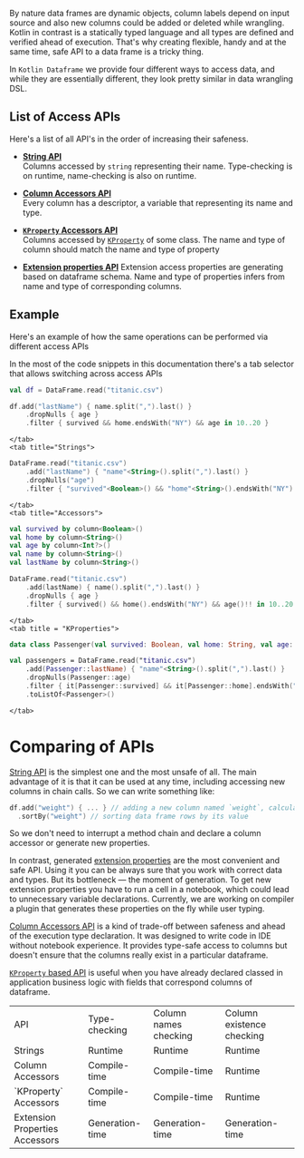 [//]: # (title: Access APIs)

<!---IMPORT org.jetbrains.kotlinx.dataframe.samples.api.ApiLevels-->

By nature data frames are dynamic objects, column labels depend on input source and also new columns could be added or deleted while wrangling. Kotlin in contrast is a statically typed language and all types are defined and verified ahead of execution. That's why creating flexible, handy and at the same time, safe API to a data frame is a tricky thing.

In `Kotlin Dataframe` we provide four different ways to access data, and while they are essentially different, they look pretty similar in data wrangling DSL.

## List of Access APIs
Here's a list of all API's in the order of increasing their safeness.

* [**String API**](stringApi.md) <br/>
  Columns accessed by `string` representing their name. Type-checking is on runtime, name-checking is also on runtime.

* [**Column Accessors API**](columnAccessorsApi.md) <br />
  Every column has a descriptor, a variable that representing its name and type.

* [**`KProperty` Accessors API**](KPropertiesApi.md) <br />
  Columns accessed by [`KProperty`](https://kotlinlang.org/docs/reflection.html#property-references) of some class. The name and type of column should match the name and type of property

* [**Extension properties API**](extensionPropertiesApi.md)
  Extension access properties are generating based on dataframe schema. Name and type of properties infers from name and type of corresponding columns.

## Example
Here's an example of how the same operations can be performed via different access APIs

<note>
In the most of the code snippets in this documentation there's a tab selector that allows switching across access APIs
</note>

<tabs>
    <tab title = "Generated Properties">
        
```kotlin
val df = DataFrame.read("titanic.csv")
```

```kotlin
df.add("lastName") { name.split(",").last() }
    .dropNulls { age }
    .filter { survived && home.endsWith("NY") && age in 10..20 }
```

    </tab>
    <tab title="Strings">

```kotlin
DataFrame.read("titanic.csv")
    .add("lastName") { "name"<String>().split(",").last() }
    .dropNulls("age")
    .filter { "survived"<Boolean>() && "home"<String>().endsWith("NY") && "age"<Int>() in 10..20 }
```

    </tab>
    <tab title="Accessors">

```kotlin
val survived by column<Boolean>()
val home by column<String>()
val age by column<Int?>()
val name by column<String>()
val lastName by column<String>()

DataFrame.read("titanic.csv")
    .add(lastName) { name().split(",").last() }
    .dropNulls { age }
    .filter { survived() && home().endsWith("NY") && age()!! in 10..20 }
```

    </tab>
    <tab title = "KProperties">

```kotlin
data class Passenger(val survived: Boolean, val home: String, val age: Int, val lastName: String)

val passengers = DataFrame.read("titanic.csv")
    .add(Passenger::lastName) { "name"<String>().split(",").last() }
    .dropNulls(Passenger::age)
    .filter { it[Passenger::survived] && it[Passenger::home].endsWith("NY") && it[Passenger::age] in 10..20 }
    .toListOf<Passenger>()
```

    </tab>
</tabs>

# Comparing of APIs
[String API](stringApi.md) is the simplest one and the most unsafe of all. The main advantage of it is that it can be used at any time, including accessing new columns in chain calls. So we can write something like:

```kotlin
df.add("weight") { ... } // adding a new column named `weight`, calculated by some expression
  .sortBy("weight") // sorting data frame rows by its value
```

So we don't need to interrupt a method chain and declare a column accessor or generate new properties.

In contrast, generated [extension properties](extensionPropertiesApi.md) are the most convenient and safe API. Using it you can be always sure that you work with correct data and types. But its bottleneck — the moment of generation. To get new extension properties you have to run a cell in a notebook, which could lead to unnecessary variable declarations. Currently, we are working on compiler a plugin that generates these properties on the fly while user typing.

[Column Accessors API](columnAccessorsApi.md) is a kind of trade-off between safeness and ahead of the execution type declaration. It was designed to write code in IDE without notebook experience. It provides type-safe access to columns but doesn't ensure that the columns really exist in a particular dataframe.

[`KProperty` based API](KPropertiesApi.md) is useful when you have already declared classed in application business logic with fields that correspond columns of dataframe.

<table>
    <tr>
        <td> API </td>
        <td> Type-checking </td>
        <td> Column names checking </td>
        <td> Column existence checking </td>
    </tr>
    <tr>
        <td> Strings </td>
        <td> Runtime </td>
        <td> Runtime </td>
        <td> Runtime </td>
    </tr>
    <tr>
        <td> Column Accessors </td>
        <td> Compile-time </td>
        <td> Compile-time </td>
        <td> Runtime </td>
    </tr>
    <tr>
        <td> `KProperty` Accessors </td>
        <td> Compile-time </td>
        <td> Compile-time </td>
        <td> Runtime </td>
    </tr>
    <tr>
        <td> Extension Properties Accessors </td>
        <td> Generation-time </td>
        <td> Generation-time </td>
        <td> Generation-time </td>
    </tr>
</table>
